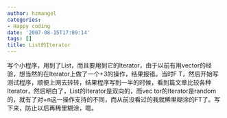```yaml
---
author: hzmangel
categories:
- Happy coding
date: '2007-08-15T17:09:14'
tags: []
title: List的Iterator
---
```

写个小程序，用到了List，而且要用到它的Iterator，由于以前有用vector的经验，想当然的在Iterator上做了一个+3的操作，结果报错。当时F
T，然后开始写测试程序，顺便上网去转转，结果程序写到一半的时候，看到篇文章比较各种Iterator，然后明白了，List的Iterator是双向的，而vec
tor的Iterator是random的，就有了对+n这一操作支持的不同，而从前没看过的我就稀里糊涂的FT了。写下来，防止以后再稀里糊涂，嗯。